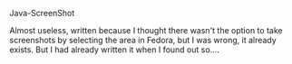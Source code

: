 Java-ScreenShot

Almost useless, written because I thought there wasn't the option to take screenshots by selecting the area in Fedora, but I was wrong, it already exists. But I had already written it when I found out so....
